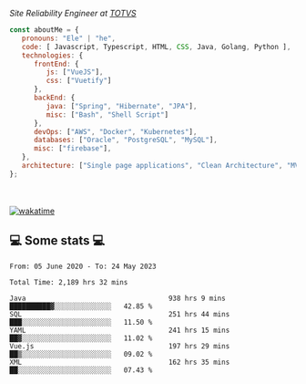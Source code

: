 <p><em>Site Reliability Engineer at <a href="https://www.totvs.com/">TOTVS</a></br>
</em></p>


```javascript
const aboutMe = {
   pronouns: "Ele" | "he",
   code: [ Javascript, Typescript, HTML, CSS, Java, Golang, Python ],
   technologies: {
      frontEnd: {
         js: ["VueJS"],
         css: ["Vuetify"]
      },
      backEnd: {
         java: ["Spring", "Hibernate", "JPA"],
         misc: ["Bash", "Shell Script"]
      },
      devOps: ["AWS", "Docker", "Kubernetes"],
      databases: ["Oracle", "PostgreSQL", "MySQL"],
      misc: ["firebase"],
   },
   architecture: ["Single page applications", "Clean Architecture", "MVC", "Microservices"],
};
```
</br></br>
[![wakatime](https://wakatime.com/badge/user/a3a8ed06-d304-4d6b-bc86-4adc418cdea7.svg)](https://wakatime.com/@a3a8ed06-d304-4d6b-bc86-4adc418cdea7)
<h2>💻 Some stats 💻</h2>

<!--START_SECTION:waka-->

```text
From: 05 June 2020 - To: 24 May 2023

Total Time: 2,189 hrs 32 mins

Java                                   938 hrs 9 mins  ██████████▓░░░░░░░░░░░░░░   42.85 %
SQL                                    251 hrs 44 mins ███░░░░░░░░░░░░░░░░░░░░░░   11.50 %
YAML                                   241 hrs 15 mins ██▓░░░░░░░░░░░░░░░░░░░░░░   11.02 %
Vue.js                                 197 hrs 29 mins ██▒░░░░░░░░░░░░░░░░░░░░░░   09.02 %
XML                                    162 hrs 35 mins ██░░░░░░░░░░░░░░░░░░░░░░░   07.43 %
```

<!--END_SECTION:waka-->
